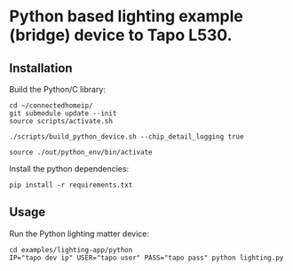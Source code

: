 # Python based lighting example (bridge) device to Tapo L530.

## Installation

Build the Python/C library:

```shell
cd ~/connectedhomeip/
git submodule update --init
source scripts/activate.sh

./scripts/build_python_device.sh --chip_detail_logging true

source ./out/python_env/bin/activate
```

Install the python dependencies:

```shell
pip install -r requirements.txt
```

## Usage

Run the Python lighting matter device:

```shell
cd examples/lighting-app/python
IP="tapo dev ip" USER="tapo user" PASS="tapo pass" python lighting.py
```
